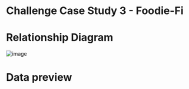 # Challenge Case Study 3 - Foodie-Fi

# **Relationship Diagram**
![image](https://github.com/user-attachments/assets/54e00f61-c2ae-458d-82d6-d26569dd6975)



# **Data preview**
